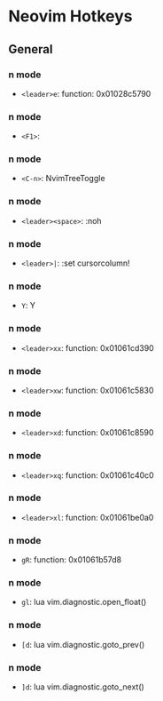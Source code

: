# Neovim Hotkeys

## General

### n mode
- `<leader>e`: function: 0x01028c5790

### n mode
- `<F1>`: <nop>

### n mode
- `<C-n>`: <cmd> NvimTreeToggle <CR>

### n mode
- `<leader><space>`: :noh<cr>

### n mode
- `<leader>|`: :set cursorcolumn!<cr>

### n mode
- `Y`: Y

### n mode
- `<leader>xx`: function: 0x01061cd390

### n mode
- `<leader>xw`: function: 0x01061c5830

### n mode
- `<leader>xd`: function: 0x01061c8590

### n mode
- `<leader>xq`: function: 0x01061c40c0

### n mode
- `<leader>xl`: function: 0x01061be0a0

### n mode
- `gR`: function: 0x01061b57d8

### n mode
- `gl`: <cmd>lua vim.diagnostic.open_float()<cr>

### n mode
- `[d`: <cmd>lua vim.diagnostic.goto_prev()<cr>

### n mode
- `]d`: <cmd>lua vim.diagnostic.goto_next()<cr>


